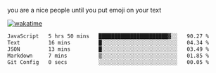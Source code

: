 you are a nice people until you put emoji on your text

[![wakatime](https://wakatime.com/badge/user/87646243-158a-4241-a3cb-668e1fa2dbb8.svg)](https://wakatime.com/@87646243-158a-4241-a3cb-668e1fa2dbb8)
<!--START_SECTION:waka-->

```txt
JavaScript   5 hrs 50 mins   ██████████████████████▓░░   90.27 %
Text         16 mins         █░░░░░░░░░░░░░░░░░░░░░░░░   04.34 %
JSON         13 mins         █░░░░░░░░░░░░░░░░░░░░░░░░   03.49 %
Markdown     7 mins          ▒░░░░░░░░░░░░░░░░░░░░░░░░   01.85 %
Git Config   0 secs          ░░░░░░░░░░░░░░░░░░░░░░░░░   00.05 %
```

<!--END_SECTION:waka-->
